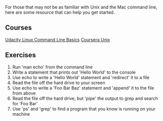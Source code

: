 For those that may not be as familiar with Unix and the Mac command line,
here are some resource that can help you get started.

## Courses

[Udacity Linux Command Line Basics](https://www.udacity.com/course/linux-command-line-basics--ud595)
[Coursera Unix](https://www.coursera.org/learn/unix)

## Exercises

1. Run 'man echo' from the command line
2. Write a statement that prints out 'Hello World' to the console
3. Use echo to write a 'Hello World' statement and 'redirect' it to a file
4. Read the file off the hard drive to your screen
5. Use echo to write a 'Foo Bar Baz' statement and 'append' it to the file from above
6. Read the file off the hard drive, but 'pipe' the output to grep and search for 'Foo Bar'
7. Use 'ps' and 'grep' to find a program that you know is running on your machine

